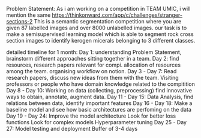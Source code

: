Problem Statement:
As i am working on a competition in TEAM UMIC, i will mention the same https://thinkonward.com/app/c/challenges/stranger-sections-2
This is a semantic segmentation competition where you are given 87 labelled images and over 8000 unlabelled images. our task is to make a
semisupervised learning model which is able to segment rock cross section images to identify kerogen micerals belonging to 3 different classes.

detailed timeline for 1 month:
Day 1: understanding Problem Statement, brainstorm different approaches sitting together in a team. 
Day 2: find resources, research papers relevant for compi. 
       allocation of resources among the team.
       organising workflow on notion.
Day 3 - Day 7: Read research papers, discuss new ideas from them with the team.
               Visiting professors or people who have domain knowledge related to the compitition
Day 8 - Day 10: Working on data (collecting, preprocessing)
                find innovative ways to obtain, annotate, augment data.
Day 11 - Day 15: Data Analysis, find relations between data, identify important features
Day 16 - Day 18: Make a baseline model and see how basic architectures are perfoming on the data
Day 19 - Day 24: Improve the model architecture
                 Look for better loss functions
                 Look for complex models
                 Hyperparameter tuning
Day 25 - Day 27: Model testing and deployment
            Buffer of 3-4 days


  
               
       
